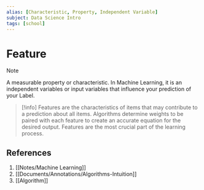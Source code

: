 ```yaml
---
alias: [Characteristic, Property, Independent Variable]
subject: Data Science Intro
tags: [school]
---
```

# Feature

>[!note]
> A measurable property or characteristic. In Machine Learning, it is an independent variables or input variables that influence your prediction of your Label.

> [!info]
> Features are the characteristics of items that may contribute to a prediction about all items. Algorithms determine weights to be paired with each feature to create an accurate equation for the desired output. Features are the most crucial part of the learning process.

## References
1. [[Notes/Machine Learning]]
2. [[Documents/Annotations/Algorithms-Intuition]]
3. [[Algorithm]]